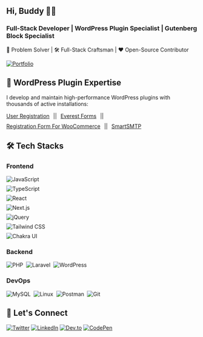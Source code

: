 ## Hi, Buddy 🙋‍♂️
### Full-Stack Developer | WordPress Plugin Specialist | Gutenberg Block Specialist

🧠 Problem Solver | 🛠️ Full-Stack Craftsman | ♥️ Open-Source Contributor

[![Portfolio](https://img.shields.io/badge/🌐_Portfolio-2ea44f?style=for-the-badge)](https://www.milanc.com.np/)

## 🌟 WordPress Plugin Expertise

I develop and maintain high-performance WordPress plugins with thousands of active installations:

<div style="display: flex; flex-wrap: wrap; gap: 10px; margin: 15px 0;">
  <a href="https://wpeverest.com/wordpress-plugins/user-registration">
    User Registration
  </a> ||
  <a href="https://wpeverest.com/wordpress-plugins/everest-forms/">
    Everest Forms
  </a>
  ||
  <a href="https://wordpress.org/plugins/registration-form-for-woocommerce/">
   Registration Form For WooCommerce
  </a>
  ||
  <a href="https://wordpress.org/plugins/smart-smtp/">
    SmartSMTP
  </a>
</div>

## 🛠 Tech Stacks

### Frontend
<div style="display: flex; flex-direction:column; flex-wrap: wrap; gap: 8px;">
  <img src="https://img.shields.io/badge/JavaScript-F7DF1E?logo=javascript&logoColor=black" alt="JavaScript">
  <img src="https://img.shields.io/badge/TypeScript-3178C6?logo=typescript&logoColor=white" alt="TypeScript">
  <img src="https://img.shields.io/badge/React-61DAFB?logo=react&logoColor=white" alt="React">
  <img src="https://img.shields.io/badge/Next.js-000000?logo=next.js" alt="Next.js">
  <img src="https://img.shields.io/badge/jQuery-0769AD?logo=jquery" alt="jQuery">
  <img src="https://img.shields.io/badge/Tailwind_CSS-38B2AC?logo=tailwind-css" alt="Tailwind CSS">
  <img src="https://img.shields.io/badge/Chakra_UI-319795?logo=chakraui" alt="Chakra UI">
</div>

### Backend
<div style="display: flex; flex-wrap: wrap; gap: 8px;">
  <img src="https://img.shields.io/badge/PHP-777BB4?logo=php" alt="PHP">
  <img src="https://img.shields.io/badge/Laravel-FF2D20?logo=laravel" alt="Laravel">
  <img src="https://img.shields.io/badge/WordPress-21759B?logo=wordpress" alt="WordPress">
</div>

### DevOps
<div style="display: flex; flex-wrap: wrap; gap: 8px;">
  <img src="https://img.shields.io/badge/MySQL-4479A1?logo=mysql" alt="MySQL">
  <img src="https://img.shields.io/badge/Linux-FCC624?logo=linux" alt="Linux">
  <img src="https://img.shields.io/badge/Postman-FF6C37?logo=postman" alt="Postman">
  <img src="https://img.shields.io/badge/Git-F05032?logo=git" alt="Git">
</div>

## 🤝 Let's Connect
[![Twitter](https://img.shields.io/badge/Twitter-%40i__am__mkr-1DA1F2?logo=twitter&style=for-the-badge)](https://twitter.com/i_am_mkr)
[![LinkedIn](https://img.shields.io/badge/LinkedIn-Milan_Chaudhary-0077B5?logo=linkedin&style=for-the-badge)](https://linkedin.com/in/milan-chaudhary-80491b257)
[![Dev.to](https://img.shields.io/badge/dev.to-milan88888-0A0A0A?logo=dev.to&style=for-the-badge)](https://dev.to/milan88888)
[![CodePen](https://img.shields.io/badge/CodePen-mkr07-000000?logo=codepen&style=for-the-badge)](https://codepen.io/mkr07)
